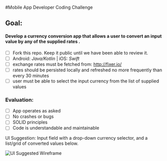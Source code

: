 #Mobile App Developer Coding Challenge

## Goal:

#### Develop a currency conversion app that allows a user to convert an input value by any of the supplied rates .

- [ ] Fork this repo. Keep it public until we have been able to review it.
- [ ] Android: _Java/Kotlin_ | iOS: _Swift_
- [ ] exchange rates must be fetched from: http://fixer.io/  
- [ ] rates should be persisted locally and refreshed no more frequently than every 30 minutes
- [ ] user must be able to select the input currency from the list of supplied values

### Evaluation:
- [ ] App operates as asked
- [ ] No crashes or bugs
- [ ] SOLID principles
- [ ] Code is understandable and maintainable

UI Suggestion: Input field with a drop-down currency selector, and a list/grid of converted values below.

![UI Suggested Wireframe](ui_suggestion.png)
